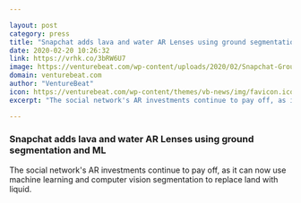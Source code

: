 ```yaml
---

layout: post
category: press
title: "Snapchat adds lava and water AR Lenses using ground segmentation and ML"
date: 2020-02-20 10:26:32
link: https://vrhk.co/3bRW6U7
image: https://venturebeat.com/wp-content/uploads/2020/02/Snapchat-Ground-Segmentation-Lenses-e1582119597580.png?w=1200&strip=all
domain: venturebeat.com
author: "VentureBeat"
icon: https://venturebeat.com/wp-content/themes/vb-news/img/favicon.ico
excerpt: "The social network's AR investments continue to pay off, as it can now use machine learning and computer vision segmentation to replace land with liquid."

---
```


### Snapchat adds lava and water AR Lenses using ground segmentation and ML

The social network's AR investments continue to pay off, as it can now use machine learning and computer vision segmentation to replace land with liquid.